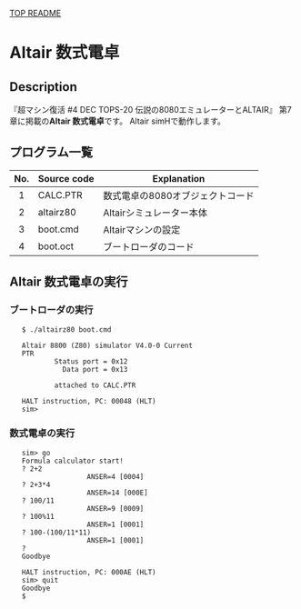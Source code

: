 [TOP README](../README-ja.md)

# Altair 数式電卓

## Description

『超マシン復活 #4 DEC TOPS-20 伝説の8080エミュレーターとALTAIR』
第7章に掲載の**Altair 数式電卓**です。
Altair simHで動作します。

## プログラム一覧

| No. | Source code | Explanation                            |
|:---:| ----------- | -------------------------------------- |
|  1  | CALC.PTR    | 数式電卓の8080オブジェクトコード       |
|  2  | altairz80   | Altairシミュレーター本体               |
|  3  | boot.cmd    | Altairマシンの設定                     |
|  4  | boot.oct    | ブートローダのコード                   |


## Altair 数式電卓の実行

### ブートローダの実行


```
   $ ./altairz80 boot.cmd
   
   Altair 8800 (Z80) simulator V4.0-0 Current
   PTR
           Status port = 0x12
             Data port = 0x13
   
           attached to CALC.PTR
   
   HALT instruction, PC: 00048 (HLT)
   sim>
```

### 数式電卓の実行

```
   sim> go
   Formula calculator start!
   ? 2+2
                   ANSER=4 [0004]
   ? 2+3*4
                   ANSER=14 [000E]
   ? 100/11
                   ANSER=9 [0009]
   ? 100%11
                   ANSER=1 [0001]
   ? 100-(100/11*11)
                   ANSER=1 [0001]
   ?
   Goodbye
   
   HALT instruction, PC: 000AE (HLT)
   sim> quit
   Goodbye
   $
```

